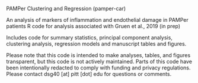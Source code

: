 PAMPer Clustering and Regression (pamper-car)

An analysis of markers of inflammation and endothelial damage in PAMPer patients
R code for analysis associated with Gruen et al., 2019 (in prep)

Includes code for summary statistics, principal component analysis, clustering analysis, regression models and manuscript tables and figures.

Please note that this code is intended to make analyses, tables, and figures transparent, but this code is not actively maintained. Parts of this code have been intentionally redacted to comply with funding and privacy regulations. Please contact dsg40 [at] pitt [dot] edu for questions or comments.

